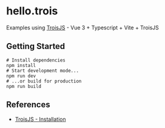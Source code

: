 # hello.trois

Examples using [TroisJS](https://github.com/troisjs/trois) - Vue 3 + Typescript + Vite + TroisJS

## Getting Started

```shell
# Install dependencies
npm install
# Start development mode...
npm run dev
# ...or build for production
npm run build
```

## References

- [TroisJS - Installation](https://troisjs.github.io/guide/install.html)
